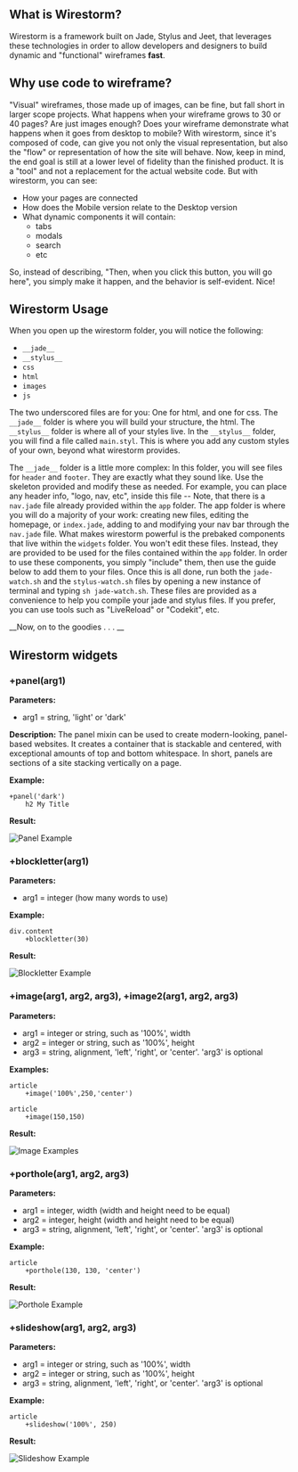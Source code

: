 ## What is Wirestorm?

Wirestorm is a framework built on Jade, Stylus and Jeet, that leverages these technologies in order to allow developers and designers to build dynamic and "functional" wireframes __fast__.

## Why use code to wireframe?

"Visual" wireframes, those made up of images, can be fine, but fall short in larger scope projects.  What happens when your wireframe grows to 30 or 40 pages?  Are just images enough?  Does your wireframe demonstrate what happens when it goes from desktop to mobile?  With wirestorm, since it's composed of code, can give you not only the visual representation, but also the "flow" or representation of how the site will behave.  Now, keep in mind, the end goal is still at a lower level of fidelity than the finished product.  It is a "tool" and not a replacement for the actual website code.  But with wirestorm, you can see: 

- How your pages are connected
- How does the Mobile version relate to the Desktop version
- What dynamic components it will contain:
	- tabs
	- modals
	- search
	- etc

So, instead of describing, "Then, when you click this button, you will go here", you simply make it happen, and the behavior is self-evident.  Nice!

## Wirestorm Usage

When you open up the wirestorm folder, you will notice the following:

- `__jade__`
- `__stylus__`
- `css`
- `html`
- `images`
- `js`

The two underscored files are for you: One for html, and one for css.  The `__jade__` folder is where you will build your structure, the html.  The `__stylus__` folder is where all of your styles live.  In the `__stylus__` folder, you will find a file called `main.styl`.  This is where you add any custom styles of your own, beyond what wirestorm provides.

The `__jade__` folder is a little more complex: In this folder, you will see files for `header` and `footer`.  They are exactly what they sound like.  Use the skeleton provided and modify these as needed.  For example, you can place any header info, "logo, nav, etc", inside this file -- Note, that there is a `nav.jade` file already provided within the `app` folder.  The app folder is where you will do a majority of your work: creating new files, editing the homepage, or `index.jade`, adding to and modifying your nav bar through the `nav.jade` file.  What makes wirestorm powerful is the prebaked components that live within the `widgets` folder.  You won't edit these files.  Instead, they are provided to be used for the files contained within the `app` folder.  In order to use these components, you simply "include" them, then use the guide below to add them to your files.  Once this is all done, run both the `jade-watch.sh` and the `stylus-watch.sh` files by opening a new instance of terminal and typing `sh jade-watch.sh`.  These files are provided as a convenience to help you compile your jade and stylus files.  If you prefer, you can use tools such as "LiveReload" or "Codekit", etc.

__Now, on to the goodies . . . __

## Wirestorm widgets

### +panel(arg1)

__Parameters:__
- arg1 = string, 'light' or 'dark'

__Description:__
The panel mixin can be used to create modern-looking, panel-based websites.  It creates a container that is stackable and centered, with exceptional amounts of top and bottom whitespace.  In short, panels are sections of a site stacking vertically on a page.

__Example:__

```
+panel('dark')
	h2 My Title
```

__Result:__

![Panel Example](http://www.mightywebtools.com/wirestorm/readme-images/dark-panel-thumb.png)

### +blockletter(arg1)

__Parameters:__
- arg1 = integer (how many words to use)

__Example:__

```
div.content
	+blockletter(30)
```

__Result:__

![Blockletter Example](http://www.mightywebtools.com/wirestorm/readme-images/blockletter-thumb.png)

### +image(arg1, arg2, arg3), +image2(arg1, arg2, arg3)

__Parameters:__
- arg1 = integer or string, such as '100%', width
- arg2 = integer or string, such as '100%', height
- arg3 = string, alignment, 'left', 'right', or 'center'. 'arg3' is optional

__Examples:__

```
article
	+image('100%',250,'center')
```

```
article
	+image(150,150)
```

__Result:__

![Image Examples](http://www.mightywebtools.com/wirestorm/readme-images/images-thumb.png)

### +porthole(arg1, arg2, arg3)

__Parameters:__
- arg1 = integer, width (width and height need to be equal)
- arg2 = integer, height (width and height need to be equal)
- arg3 = string, alignment, 'left', 'right', or 'center'. 'arg3' is optional

__Example:__

```
article
	+porthole(130, 130, 'center')
```

__Result:__

![Porthole Example](http://www.mightywebtools.com/wirestorm/readme-images/porthole-thumb.png)

### +slideshow(arg1, arg2, arg3)

__Parameters:__
- arg1 = integer or string, such as '100%', width
- arg2 = integer or string, such as '100%', height
- arg3 = string, alignment, 'left', 'right', or 'center'. 'arg3' is optional

__Example:__

```
article
	+slideshow('100%', 250)
```

__Result:__

![Slideshow Example](http://www.mightywebtools.com/wirestorm/readme-images/porthole-thumb.png)






